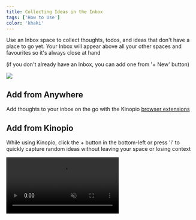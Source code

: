 ```yaml
---
title: Collecting Ideas in the Inbox
tags: ['How to Use']
color: 'khaki'
---
```


Use an Inbox space to collect thoughts, todos, and ideas that don't have a place to go yet. Your Inbox will appear above all your other spaces and favourites so it's always close at hand

(if you don't already have an Inbox, you can add one from '+ New' button)

<img src="https://kinopio-updates.us-east-1.linodeobjects.com/inbox.png">

## Add from Anywhere

Add thoughts to your inbox on the go with the Kinopio [browser extensions](http://localhost:8081/posts/extensions/)

## Add from Kinopio

While using Kinopio, click the + button in the bottom-left or press 'i' to quickly capture random ideas without leaving your space or losing context

<video autoplay loop muted playsinline>
  <source src="https://kinopio-updates.us-east-1.linodeobjects.com/add-to-inbox.mp4">
</video>
